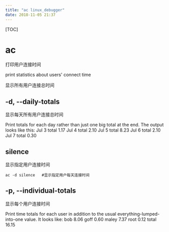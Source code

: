 ```yaml
---
title: "ac linux_debugger"
date: 2018-11-05 21:37
---
```



[TOC]


# ac

打印用户连接时间

print statistics about users' connect time

显示所有用户连接总时间


## -d, --daily-totals

显示每天所有用户连接总时间

Print totals for each day rather than just one big total at the end.  The output looks like this:
Jul  3  total     1.17
Jul  4  total     2.10
Jul  5  total     8.23
Jul  6  total     2.10
Jul  7  total     0.30



## silence      

显示指定用户连接时间

```
ac -d silence   #显示指定用户每天连接时间
```



## -p, --individual-totals

显示每个用户连接时间

Print time totals for each user in addition to the usual everything-lumped-into-one value.  It looks like:
bob       8.06
goff      0.60
maley     7.37
root      0.12
total    16.15

